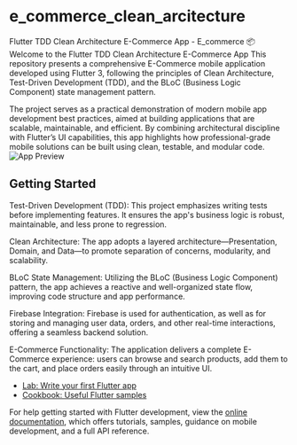 # e_commerce_clean_arcitecture

Flutter TDD Clean Architecture E-Commerce App - E_commerce
📦 Welcome to the Flutter TDD Clean Architecture E-Commerce App
This repository presents a comprehensive E-Commerce mobile application developed using Flutter 3, following the principles of Clean Architecture, Test-Driven Development (TDD), and the BLoC (Business Logic Component) state management pattern.

The project serves as a practical demonstration of modern mobile app development best practices, aimed at building applications that are scalable, maintainable, and efficient. By combining architectural discipline with Flutter’s UI capabilities, this app highlights how professional-grade mobile solutions can be built using clean, testable, and modular code.
![App Preview](assets/cover/cover.png)
## Getting Started

Test-Driven Development (TDD):
This project emphasizes writing tests before implementing features. It ensures the app's business logic is robust, maintainable, and less prone to regression.

Clean Architecture:
The app adopts a layered architecture—Presentation, Domain, and Data—to promote separation of concerns, modularity, and scalability.

BLoC State Management:
Utilizing the BLoC (Business Logic Component) pattern, the app achieves a reactive and well-organized state flow, improving code structure and app performance.

Firebase Integration:
Firebase is used for authentication, as well as for storing and managing user data, orders, and other real-time interactions, offering a seamless backend solution.

E-Commerce Functionality:
The application delivers a complete E-Commerce experience: users can browse and search products, add them to the cart, and place orders easily through an intuitive UI.

- [Lab: Write your first Flutter app](https://docs.flutter.dev/get-started/codelab)
- [Cookbook: Useful Flutter samples](https://docs.flutter.dev/cookbook)

For help getting started with Flutter development, view the
[online documentation](https://docs.flutter.dev/), which offers tutorials,
samples, guidance on mobile development, and a full API reference.
